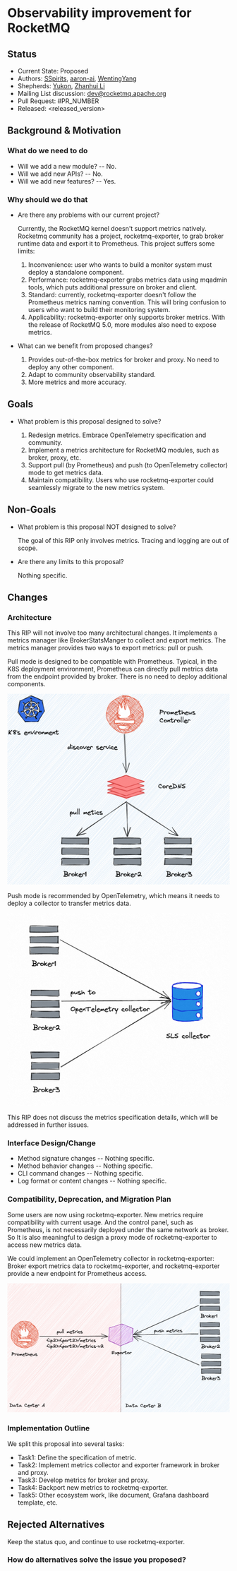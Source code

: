 # Observability improvement for RocketMQ

## Status

- Current State: Proposed
- Authors: [SSpirits](https://github.com/ShadowySpirits), [aaron-ai](https://github.com/aaron-ai), [WentingYang](https://github.com/yangwenting-ywt)
- Shepherds: [Yukon](https://github.com/zhouxinyu), [Zhanhui Li](https://github.com/lizhanhui)
- Mailing List discussion: [dev@rocketmq.apache.org](mailto:dev@rocketmq.apache.org)
- Pull Request: #PR_NUMBER
- Released: <released_version>

## Background & Motivation

### What do we need to do

- Will we add a new module? -- No.
- Will we add new APIs? -- No.
- Will we add new features? -- Yes.

### Why should we do that

- Are there any problems with our current project?

  Currently, the RocketMQ kernel doesn't support metrics natively. Rocketmq community has a project, rocketmq-exporter, to grab broker runtime data and export it to Prometheus. This project suffers some limits:

  1. Inconvenience: user who wants to build a monitor system must deploy a standalone component.
  2. Performance: rocketmq-exporter grabs metrics data using mqadmin tools, which puts additional pressure on broker and client.
  3. Standard: currently, rocketmq-exporter doesn't follow the Prometheus metrics naming convention. This will bring confusion to users who want to build their monitoring system.
  4. Applicability: rocketmq-exporter only supports broker metrics. With the release of RocketMQ 5.0, more modules also need to expose metrics.

- What can we benefit from proposed changes?

  1. Provides out-of-the-box metrics for broker and proxy. No need to deploy any other component.
  2. Adapt to community observability standard.
  3. More metrics and more accuracy.

## Goals

- What problem is this proposal designed to solve?

  1. Redesign metrics. Embrace OpenTelemetry specification and community.
  2. Implement a metrics architecture for RocketMQ modules, such as broker, proxy, etc.
  3. Support pull (by Prometheus) and push (to OpenTelemetry collector) mode to get metrics data.
  4. Maintain compatibility. Users who use rocketmq-exporter could seamlessly migrate to the new metrics system.

## Non-Goals

- What problem is this proposal NOT designed to solve?

  The goal of this RIP only involves metrics. Tracing and logging are out of scope.

- Are there any limits to this proposal?

  Nothing specific.

## Changes

### Architecture

This RIP will not involve too many architectural changes. It implements a metrics manager like BrokerStatsManger to collect and export metrics. The metrics manager provides two ways to export metrics: pull or push. 

Pull mode is designed to be compatible with Prometheus. Typical, in the K8S deployment environment, Prometheus can directly pull metrics data from the endpoint provided by broker. There is no need to deploy additional components.

![pull](metrics-pull.png)

Push mode is recommended by OpenTelemetry, which means it needs to deploy a collector to transfer metrics data.

![push](metrics-push.png)

This RIP does not discuss the metrics specification details, which will be addressed in further issues.

### Interface Design/Change

- Method signature changes -- Nothing specific.
- Method behavior changes -- Nothing specific.
- CLI command changes -- Nothing specific.
- Log format or content changes -- Nothing specific.

### Compatibility, Deprecation, and Migration Plan

Some users are now using rocketmq-exporter. New metrics require compatibility with current usage. And the control panel, such as Prometheus, is not necessarily deployed under the same network as broker. So It is also meaningful to design a proxy mode of rocketmq-exporter to access new metrics data.

We could implement an OpenTelemetry collector in rocketmq-exporter: Broker export metrics data to rocketmq-exporter, and rocketmq-exporter provide a new endpoint for Prometheus access.

![rocketmq-exporter](rocketmq-exporter.png)

### Implementation Outline

We split this proposal into several tasks:

- Task1: Define the specification of metric.
- Task2: Implement metrics collector and exporter framework in broker and proxy.
- Task3: Develop metrics for broker and proxy.
- Task4: Backport new metrics to rocketmq-exporter.
- Task5: Other ecosystem work, like document, Grafana dashboard template, etc.

## Rejected Alternatives

Keep the status quo, and continue to use rocketmq-exporter.

### How do alternatives solve the issue you proposed?
